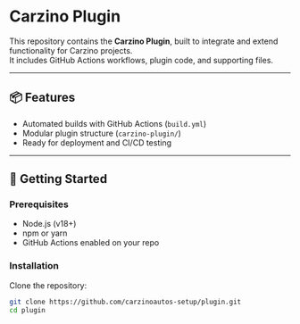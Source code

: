 # Carzino Plugin

This repository contains the **Carzino Plugin**, built to integrate and extend functionality for Carzino projects.  
It includes GitHub Actions workflows, plugin code, and supporting files.

---

## 📦 Features
- Automated builds with GitHub Actions (`build.yml`)
- Modular plugin structure (`carzino-plugin/`)
- Ready for deployment and CI/CD testing

---

## 🚀 Getting Started

### Prerequisites
- Node.js (v18+)
- npm or yarn
- GitHub Actions enabled on your repo

### Installation
Clone the repository:
```bash
git clone https://github.com/carzinoautos-setup/plugin.git
cd plugin


